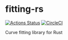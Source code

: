 # fitting-rs

[![Actions Status](https://github.com/mshrtsr/fitting-rs/workflows/Rust/badge.svg)](https://github.com/mshrtsr/fitting-rs/actions)
[![CircleCI](https://circleci.com/gh/mshrtsr/fitting-rs.svg?style=shield)](https://circleci.com/gh/mshrtsr/fitting-rs)

Curve fitting library for Rust
